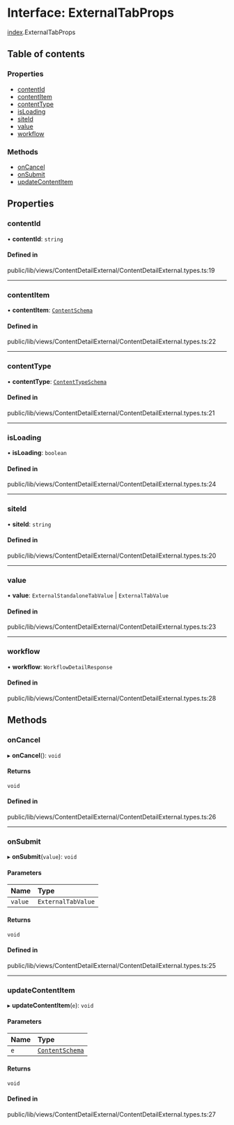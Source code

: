 # Interface: ExternalTabProps

[index](../wiki/index).ExternalTabProps

## Table of contents

### Properties

- [contentId](../wiki/index.ExternalTabProps#contentid)
- [contentItem](../wiki/index.ExternalTabProps#contentitem)
- [contentType](../wiki/index.ExternalTabProps#contenttype)
- [isLoading](../wiki/index.ExternalTabProps#isloading)
- [siteId](../wiki/index.ExternalTabProps#siteid)
- [value](../wiki/index.ExternalTabProps#value)
- [workflow](../wiki/index.ExternalTabProps#workflow)

### Methods

- [onCancel](../wiki/index.ExternalTabProps#oncancel)
- [onSubmit](../wiki/index.ExternalTabProps#onsubmit)
- [updateContentItem](../wiki/index.ExternalTabProps#updatecontentitem)

## Properties

### contentId

• **contentId**: `string`

#### Defined in

public/lib/views/ContentDetailExternal/ContentDetailExternal.types.ts:19

___

### contentItem

• **contentItem**: [`ContentSchema`](../wiki/index.ContentSchema)

#### Defined in

public/lib/views/ContentDetailExternal/ContentDetailExternal.types.ts:22

___

### contentType

• **contentType**: [`ContentTypeSchema`](../wiki/index.ContentTypeSchema)

#### Defined in

public/lib/views/ContentDetailExternal/ContentDetailExternal.types.ts:21

___

### isLoading

• **isLoading**: `boolean`

#### Defined in

public/lib/views/ContentDetailExternal/ContentDetailExternal.types.ts:24

___

### siteId

• **siteId**: `string`

#### Defined in

public/lib/views/ContentDetailExternal/ContentDetailExternal.types.ts:20

___

### value

• **value**: `ExternalStandaloneTabValue` \| `ExternalTabValue`

#### Defined in

public/lib/views/ContentDetailExternal/ContentDetailExternal.types.ts:23

___

### workflow

• **workflow**: `WorkflowDetailResponse`

#### Defined in

public/lib/views/ContentDetailExternal/ContentDetailExternal.types.ts:28

## Methods

### onCancel

▸ **onCancel**(): `void`

#### Returns

`void`

#### Defined in

public/lib/views/ContentDetailExternal/ContentDetailExternal.types.ts:26

___

### onSubmit

▸ **onSubmit**(`value`): `void`

#### Parameters

| Name | Type |
| :------ | :------ |
| `value` | `ExternalTabValue` |

#### Returns

`void`

#### Defined in

public/lib/views/ContentDetailExternal/ContentDetailExternal.types.ts:25

___

### updateContentItem

▸ **updateContentItem**(`e`): `void`

#### Parameters

| Name | Type |
| :------ | :------ |
| `e` | [`ContentSchema`](../wiki/index.ContentSchema) |

#### Returns

`void`

#### Defined in

public/lib/views/ContentDetailExternal/ContentDetailExternal.types.ts:27
